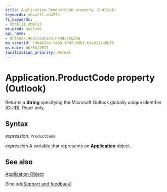 ```yaml
---
title: Application.ProductCode property (Outlook)
keywords: vbaol11.chm723
f1_keywords:
- vbaol11.chm723
ms.prod: outlook
api_name:
- Outlook.Application.ProductCode
ms.assetid: cdb4678a-fa6b-7d4f-b0b1-b34811749bf5
ms.date: 06/08/2017
localization_priority: Normal
---
```



# Application.ProductCode property (Outlook)

Returns a **String** specifying the Microsoft Outlook globally unique identifier (GUID). Read-only.


## Syntax

_expression_. `ProductCode`

_expression_ A variable that represents an **[Application](Outlook.Application.md)** object.


## See also


[Application Object](Outlook.Application.md)

[!include[Support and feedback](~/includes/feedback-boilerplate.md)]